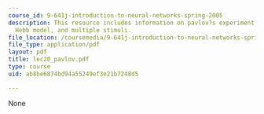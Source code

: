 ```yaml
---
course_id: 9-641j-introduction-to-neural-networks-spring-2005
description: This resource includes information on pavlov?s experiment, terminology,
  Hebb model, and multiple stimuli.
file_location: /coursemedia/9-641j-introduction-to-neural-networks-spring-2005/ab8be6874bd94a55249ef3e21b7248d5_lec20_pavlov.pdf
file_type: application/pdf
layout: pdf
title: lec20_pavlov.pdf
type: course
uid: ab8be6874bd94a55249ef3e21b7248d5

---
```

None